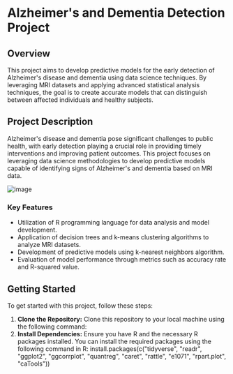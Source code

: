 # Alzheimer's and Dementia Detection Project

## Overview
This project aims to develop predictive models for the early detection of Alzheimer's disease and dementia using data science techniques. By leveraging MRI datasets and applying advanced statistical analysis techniques, the goal is to create accurate models that can distinguish between affected individuals and healthy subjects.

## Project Description
Alzheimer's disease and dementia pose significant challenges to public health, with early detection playing a crucial role in providing timely interventions and improving patient outcomes. This project focuses on leveraging data science methodologies to develop predictive models capable of identifying signs of Alzheimer's and dementia based on MRI data.


![image](https://github.com/areeb-can-code/MRI-Based-Alzheimer-s-Detection-Using-R-/assets/73396393/08773043-71f0-4c94-9ecf-860bd6f1f8f1)


### Key Features
- Utilization of R programming language for data analysis and model development.
- Application of decision trees and k-means clustering algorithms to analyze MRI datasets.
- Development of predictive models using k-nearest neighbors algorithm.
- Evaluation of model performance through metrics such as accuracy rate and R-squared value.

## Getting Started
To get started with this project, follow these steps:

1. **Clone the Repository:** Clone this repository to your local machine using the following command:
2. **Install Dependencies:** Ensure you have R and the necessary R packages installed. You can install the required packages using the following command in R:
install.packages(c("tidyverse", "readr", "ggplot2", "ggcorrplot", "quantreg", "caret", "rattle", "e1071", "rpart.plot", "caTools"))

